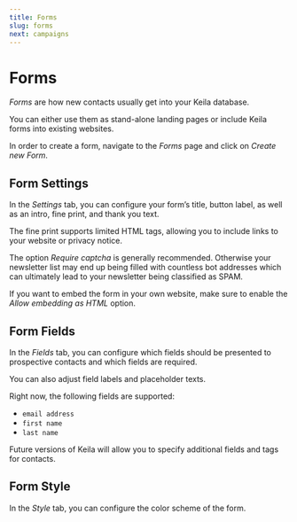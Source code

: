 ```yaml
---
title: Forms
slug: forms
next: campaigns
---
```


# Forms

*Forms* are how new contacts usually get into your Keila database.

You can either use them as stand-alone landing pages or include Keila forms into
existing websites.

In order to create a form, navigate to the *Forms* page and click on *Create new
Form*.

<docs-image src="docs/form.png" alt="Screenshot of the form editor in Keila"></docs-image>

## Form Settings
In the *Settings* tab, you can configure your form’s title, button label, as
well as an intro, fine print, and thank you text.

The fine print supports limited HTML tags, allowing you to include links to your
website or privacy notice.

The option *Require captcha* is generally recommended. Otherwise your newsletter
list may end up being filled with countless bot addresses which can ultimately
lead to your newsletter being classified as SPAM.

If you want to embed the form in your own website, make sure to enable the
*Allow embedding as HTML* option.

## Form Fields
In the *Fields* tab, you can configure which fields should be presented to
prospective contacts and which fields are required.

You can also adjust field labels and placeholder texts.

Right now, the following fields are supported:
- `email address`
- `first name`
- `last name`

Future versions of Keila will allow you to specify additional fields and tags
for contacts.

## Form Style
In the *Style* tab, you can configure the color scheme of the form.
